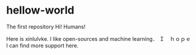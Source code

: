# hellow-world
The first repository
Hi! Humans!

Here is xinlulvke. I like open-sources and machine learning．
Ｉ　ｈｏｐｅ　I can find more support here.
